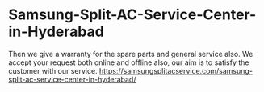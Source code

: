 # Samsung-Split-AC-Service-Center-in-Hyderabad
 Then we give a warranty for the spare parts and general service also. We accept your request both online and offline also, our aim is to satisfy the customer with our service. https://samsungsplitacservice.com/samsung-split-ac-service-center-in-hyderabad/
